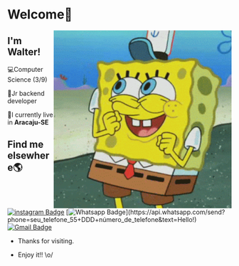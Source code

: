 # Welcome👋
<img align="right"  width="400"  height="400"  src="https://github.com/FerreiraWalter/FerreiraWalter/blob/main/bob_esponja.gif">

## I'm Walter!
💻Computer Science (3/9)

🚀Jr backend developer

🏡I currently live in **Aracaju-SE**
## Find me elsewhere🌎
 [![instagram Badge](https://img.shields.io/badge/-Instagram-E4405F?style=flat-square&logo=instagram&logoColor=white&link=https://www.instagram.com/wltrdev/)](www.instagram.com/wltrdev) [![Whatsapp Badge](https://img.shields.io/badge/-Whatsapp-4CA143?style=flat-square&labelColor=4CA143&logo=whatsapp&logoColor=white&link=https://api.whatsapp.com/send?phone=seu_telefone_55+79+996928345&text=Hello!)](https://api.whatsapp.com/send?phone=seu_telefone_55+DDD+número_de_telefone&text=Hello!) [![Gmail Badge](https://img.shields.io/badge/-Gmail-c14438?style=flat-square&logo=Gmail&logoColor=white&link=mailto:wferreiraramosjunior@gmail.com)](mailto:wferreiraramosjunior@gmail.com)

-  Thanks for  visiting.

-  Enjoy it!!  \o/


